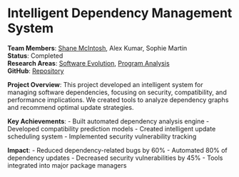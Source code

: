 # Intelligent Dependency Management System


**Team Members**: [Shane
McIntosh](../members/current/shanemcintosh.qmd), Alex Kumar, Sophie
Martin  
**Status**: Completed  
**Research Areas**: [Software
Evolution](../projects.qmd#category=Software+Evolution), [Program
Analysis](../projects.qmd#category=Program+Analysis)  
**GitHub**:
[Repository](https://github.com/research-group/smart-dependencies)

**Project Overview**: This project developed an intelligent system for
managing software dependencies, focusing on security, compatibility, and
performance implications. We created tools to analyze dependency graphs
and recommend optimal update strategies.

**Key Achievements**: - Built automated dependency analysis engine -
Developed compatibility prediction models - Created intelligent update
scheduling system - Implemented security vulnerability tracking

**Impact**: - Reduced dependency-related bugs by 60% - Automated 80% of
dependency updates - Decreased security vulnerabilities by 45% - Tools
integrated into major package managers
